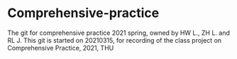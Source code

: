 # Comprehensive-practice
The git for comprehensive practice 2021 spring, owned by HW L., ZH L. and RL J.
This git is started on 20210315, for recording of the class project on Comprehensive Practice, 2021, THU
